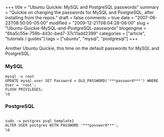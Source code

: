 +++
title = "Ubuntu Quickie: MySQL and PostgreSQL passwords"
summary = "Quickie on changing the passwords for MySQL and PostgreSQL, after installing from the repos."
draft = false
comments = true
date = "2007-06-23T08:50:00-05:00"
modified = "2009-12-21T08:04:28-06:00"
slug = "Ubuntu-Quickie-MySQL-and-PostgreSQL-passwords"
blogengine = "6ba5c55e-759b-4d3c-bed7-37c11add2399"
categories = ["article", "tutorials / guides"]
tags = ["ubuntu", "mysql", "postgresql"]
+++

<p>Another Ubuntu Quickie, this time on the default passwords for MySQL and PostgreSQL.</p>
<h3>MySQL</h3>
<pre class="code"><code class="powershell">mysql -u root
UPDATE mysql.user SET Password = OLD_PASSWORD('***password***') WHERE User = 'root';
FLUSH PRIVILEGES;
\q</code></pre>
<h3>PostgreSQL</h3>
<pre class="code"><code class="powershell">
sudo -u postgres psql template1
ALTER USER postgres WITH PASSWORD '***password***';
\q</code></pre>
